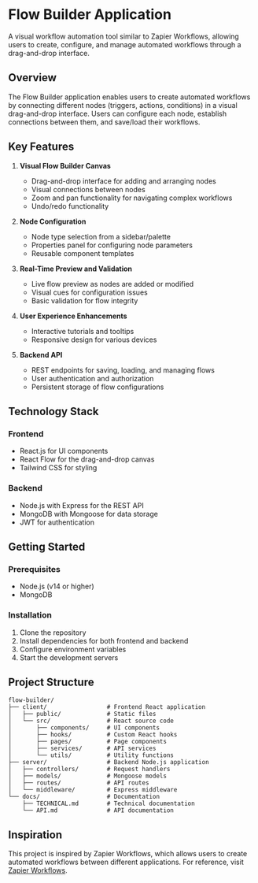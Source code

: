 # Flow Builder Application

A visual workflow automation tool similar to Zapier Workflows, allowing users to create, configure, and manage automated workflows through a drag-and-drop interface.

## Overview

The Flow Builder application enables users to create automated workflows by connecting different nodes (triggers, actions, conditions) in a visual drag-and-drop interface. Users can configure each node, establish connections between them, and save/load their workflows.

## Key Features

1. **Visual Flow Builder Canvas**
   - Drag-and-drop interface for adding and arranging nodes
   - Visual connections between nodes
   - Zoom and pan functionality for navigating complex workflows
   - Undo/redo functionality

2. **Node Configuration**
   - Node type selection from a sidebar/palette
   - Properties panel for configuring node parameters
   - Reusable component templates

3. **Real-Time Preview and Validation**
   - Live flow preview as nodes are added or modified
   - Visual cues for configuration issues
   - Basic validation for flow integrity

4. **User Experience Enhancements**
   - Interactive tutorials and tooltips
   - Responsive design for various devices

5. **Backend API**
   - REST endpoints for saving, loading, and managing flows
   - User authentication and authorization
   - Persistent storage of flow configurations

## Technology Stack

### Frontend
- React.js for UI components
- React Flow for the drag-and-drop canvas
- Tailwind CSS for styling

### Backend
- Node.js with Express for the REST API
- MongoDB with Mongoose for data storage
- JWT for authentication

## Getting Started

### Prerequisites
- Node.js (v14 or higher)
- MongoDB

### Installation
1. Clone the repository
2. Install dependencies for both frontend and backend
3. Configure environment variables
4. Start the development servers

## Project Structure

```
flow-builder/
├── client/                 # Frontend React application
│   ├── public/             # Static files
│   └── src/                # React source code
│       ├── components/     # UI components
│       ├── hooks/          # Custom React hooks
│       ├── pages/          # Page components
│       ├── services/       # API services
│       └── utils/          # Utility functions
├── server/                 # Backend Node.js application
│   ├── controllers/        # Request handlers
│   ├── models/             # Mongoose models
│   ├── routes/             # API routes
│   └── middleware/         # Express middleware
└── docs/                   # Documentation
    ├── TECHNICAL.md        # Technical documentation
    └── API.md              # API documentation
```

## Inspiration

This project is inspired by Zapier Workflows, which allows users to create automated workflows between different applications. For reference, visit [Zapier Workflows](https://zapier.com/workflows).
